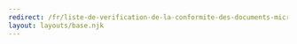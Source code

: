 ```yaml
---
redirect: /fr/liste-de-verification-de-la-conformite-des-documents-microsoft/\
layout: layouts/base.njk
---
```

